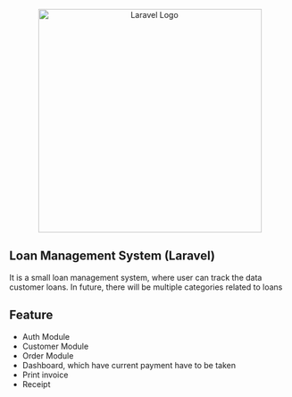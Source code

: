 <p align="center"><a href="https://laravel.com" target="_blank"><img src="https://raw.githubusercontent.com/laravel/art/master/logo-lockup/5%20SVG/2%20CMYK/1%20Full%20Color/laravel-logolockup-cmyk-red.svg" width="400" alt="Laravel Logo"></a></p>

## Loan Management System (Laravel)

It is a small loan management system, where user can track the data customer loans. In future, there will be multiple categories related to loans

## Feature
- Auth Module
- Customer Module
- Order Module
- Dashboard, which have current payment have to be taken
- Print invoice
- Receipt 
